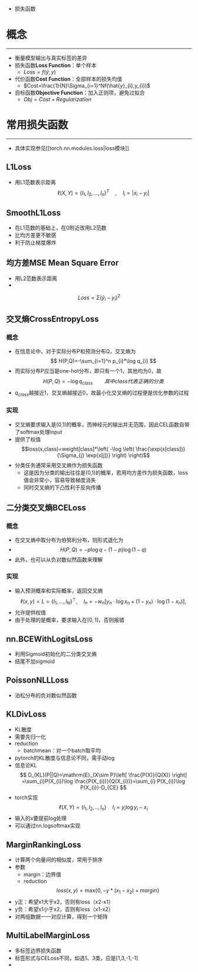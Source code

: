  
- 损失函数


# 概念
---
- 衡量模型输出与真实标签的差异
- 损失函数**Loss Function**：单个样本
	- $Loss=f(\hat{y},y)$
- 代价函数**Cost Function**：全部样本的损失均值
	- $Cost=\frac{1}{N}\Sigma_{i=1}^Nf(\hat{y}_{i},y_{i})$
- 目标函数**Objective Function**：加入正则项，避免过拟合
	- $Obj=Cost+Regularization$


# 常用损失函数
---
- 具体实现参见[[torch.nn.modules.loss|loss模块]]
## L1Loss
- 用L1范数表示距离
$$
\ell(X,Y)=\{l_{1},l_{2},\dots,l_{n} \}^T \quad , \quad l_{i}=|x_{i}-y_{i}|
$$
## SmoothL1Loss
- 在L1范数的基础上，在0附近改用L2范数
- 比均方差更不敏感
- 利于防止梯度爆炸
## 均方差MSE    Mean Square Error
- 用L2范数表示距离
- 
$$
Loss=\Sigma(\hat{y}_{i}-y_{i})^2
$$
## 交叉熵CrossEntropyLoss
### 概念
- 在信息论中，对于实际分布P和预测分布Q，交叉熵为
$$
H(P,Q)=-\sum_{i=1}^n p_{i}*\log q_{i}
$$
- 而实际分布P应当是one-hot分布，即只有一个1，其他均为0，故
$$
H(P,Q)=-\log q_{class} \qquad 其中class代表正确的分类
$$
- $q_{class}$越接近1，交叉熵越接近0，故最小化交叉熵的过程便是优化参数的过程
### 实现
- 交叉熵要求输入是(0,1)的概率，而神经元的输出并无范围，因此CEL函数自带了softmax处理input
- 提供了权值
$$loss(x,class)=weight[class]*\left( -\log \left( \frac{\exp(x[class])}{\Sigma_{j} \exp(x[j])} \right) \right)$$
- 分类任务通常采用交叉熵作为损失函数
	- 这是因为分类的输出往往是(0,1)的概率，若用均方差作为损失函数，loss值会非常小，容易导致梯度消失
	- 同时交叉熵的下凸性利于反向传播


## 二分类交叉熵BCELoss
### 概念
- 在交叉熵中取分布为伯努利分布，则形式退化为
- $$
H(P,Q)=-p\log q-(1-p)\log(1-q)
$$
- 此外，也可以从负对数似然函数来理解
### 实现
- 输入预测概率和实际概率，返回交叉熵
$$
\ell(x, y) = L = \{l_1,\dots,l_N\}^\top, \quad  
    l_n = - w_n \left[ y_n \cdot \log x_n + (1 - y_n) \cdot \log (1 - x_n) \right],  
$$
- 允许提供权值
- 由于处理的是概率，要求输入在$[0,1]$，否则报错

## nn.BCEWithLogitsLoss
- 利用Sigmoid初始化的二分类交叉熵
- 结尾不加sigmoid



## PoissonNLLLoss
- 泊松分布的负对数似然函数

## KLDivLoss
- KL散度
- 需要先归一化
- reduction
	- batchmean：对一个batch取平均
- pytorch的KL散度与信息论不同，需手动log
- 信息论KL
$$
D_{KL}(P||Q)=\mathrm{E}_{X\sim P}\left[ \frac{P(X)}{Q(X)} \right] =\sum_{i}P(X_{i})\log \frac{P(X_{i})}{Q(X_{i})}=\sum_{i} P(X_{i})\log P(X_{i})-D_{CE}
$$
- torch实现
$$
\ell(X,Y)=\{l_{1},l_{2},..,l_{n}\}\quad l_{i}=y_{i}\log y_{i}-x_{i}
$$
- 输入的x要提前log处理
- 可以通过nn.logsoftmax实现

## MarginRankingLoss
- 计算两个向量间的相似度，常用于排序
- 参数
	- margin：边界值
	- reduction
$$
loss(x,y)=\mathrm{max}\{0,-y*(x_{1}-x_{2})+margin \}
$$
- y正：希望x1大于x2，否则有loss（x2-x1）
- y负：希望x1小于x2，否则有loss（x1-x2）
- 对两组数据一一对应计算，得到一个矩阵


## MultiLabelMarginLoss
- 多标签边界损失函数
- 标签形式与CELoss不同，如选1、3类，应是[1,3,-1,-1]
- 